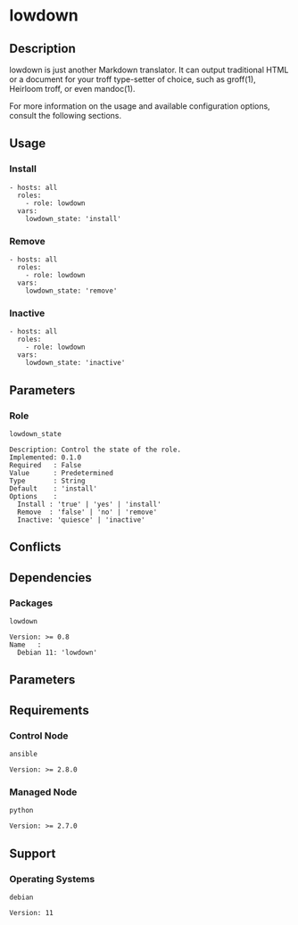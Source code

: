 # lowdown

## Description

lowdown is just another Markdown translator. It can output traditional HTML or a
document for your troff type-setter of choice, such as groff(1), Heirloom troff,
or even mandoc(1).

For more information on the usage and available configuration options,
consult the following sections.

## Usage

### Install

```
- hosts: all
  roles:
    - role: lowdown
  vars:
    lowdown_state: 'install'
```

### Remove

```
- hosts: all
  roles:
    - role: lowdown
  vars:
    lowdown_state: 'remove'
```

### Inactive

```
- hosts: all
  roles:
    - role: lowdown
  vars:
    lowdown_state: 'inactive'
```

## Parameters

### Role

`lowdown_state`

    Description: Control the state of the role.
    Implemented: 0.1.0
    Required   : False
    Value      : Predetermined
    Type       : String
    Default    : 'install'
    Options    :
      Install : 'true' | 'yes' | 'install'
      Remove  : 'false' | 'no' | 'remove'
      Inactive: 'quiesce' | 'inactive'

## Conflicts

## Dependencies

### Packages

`lowdown`

    Version: >= 0.8
    Name   :
      Debian 11: 'lowdown'

## Parameters

## Requirements

### Control Node

`ansible`

    Version: >= 2.8.0

### Managed Node

`python`

    Version: >= 2.7.0

## Support

### Operating Systems

`debian`

    Version: 11
